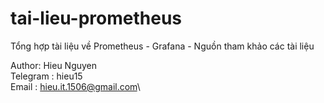 # tai-lieu-prometheus
Tổng hợp tài liệu về Prometheus - Grafana - Nguồn tham khảo các tài liệu



Author: Hieu Nguyen\
Telegram : hieu15\
Email    : hieu.it.1506@gmail.com\
